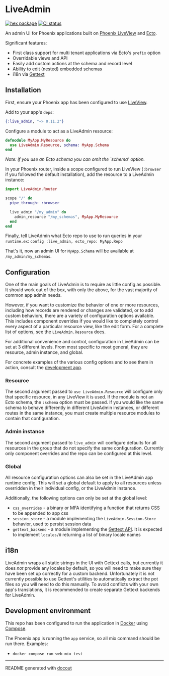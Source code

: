 <!-- This README was generated with docout (https://github.com/tfwright/docout). Edits should be made to the formatter instead of this file, other changes will be overridden on compile. -->

# LiveAdmin

[![hex package](https://img.shields.io/hexpm/v/live_admin.svg)](https://hex.pm/packages/live_admin)
[![CI status](https://github.com/tfwright/live_admin/workflows/CI/badge.svg)](https://github.com/tfwright/live_admin/actions)

An admin UI for Phoenix applications built on [Phoenix LiveView](https://github.com/phoenixframework/phoenix_live_view) and [Ecto](https://github.com/elixir-ecto/ecto/).

Significant features:

* First class support for multi tenant applications via Ecto's `prefix` option
* Overridable views and API
* Easily add custom actions at the schema and record level
* Ability to edit (nested) embedded schemas
* i18n via [Gettext](elixir-gettext/gettext)

## Installation

First, ensure your Phoenix app has been configured to use [LiveView](https://hexdocs.pm/phoenix_live_view/installation.html).

Add to your app's `deps`:

```elixir
{:live_admin, "~> 0.11.2"}
```

Configure a module to act as a LiveAdmin resource:

```elixir
defmodule MyApp.MyResource do
  use LiveAdmin.Resource, schema: MyApp.Schema
end
```

*Note: if you use an Ecto schema you can omit the `schema' option.*

In your Phoenix router, inside a scope configured to run LiveView (`:browser` if you followed the default installation), add the resource to a LiveAdmin instance:

```elixir
import LiveAdmin.Router

scope "/" do
  pipe_through: :browser

  live_admin "/my_admin" do
    admin_resource "/my_schemas", MyApp.MyResource
  end
end
```

Finally, tell LiveAdmin what Ecto repo to use to run queries in your `runtime.ex`: `config :live_admin, ecto_repo: MyApp.Repo`

That's it, now an admin UI for `MyApp.Schema` will be available at `/my_admin/my_schemas`.

## Configuration

One of the main goals of LiveAdmin is to require as little config as possible.
It should work out of the box, with only the above, for the vast majority of common
app admin needs.

However, if you want to customize the behavior of one or more resources, including how records
are rendered or changes are validated, or to add custom behaviors, there are a variety of configuration options
available. This includes component overrides if you would like to completely control
every aspect of a particular resource view, like the edit form. For a complete list of options, see the `LiveAdmin.Resource` docs.

For additional convenience and control, configuration in LiveAdmin can be set at 3 different levels.
From most specific to most general, they are resource, admin instance, and global.

For concrete examples of the various config options and to see them in action, consult the [development app](#development-environment).

### Resource

The second argument passed to `use LiveAdmin.Resource` will configure only that specific resource,
in any LiveView it is used. If the module is not an Ecto schema, the `:schema` option must be passed.
If you would like the same schema to behave differently in different LiveAdmin instances, or different
routes in the same instance, you must create multiple resource modules to contain that configuration.

### Admin instance

The second argument passed to `live_admin` will configure defaults for all resources in the group
that do not specify the same configuration. Currently only component overrides and the repo can be
configured at this level.

### Global

All resource configuration options can also be set in the LiveAdmin app runtime config. This will set a global
default to apply to all resources unless overridden in their individual config, or the LiveAdmin instance.

Additionally, the following options can only be set at the global level:

* `css_overrides` - a binary or MFA identifying a function that returns CSS to be appended to app css
* `session_store` - a module implementing the `LiveAdmin.Session.Store` behavior, used to persist session data
* `gettext_backend` - a module implementing the [Gettext API](https://hexdocs.pm/gettext/Gettext.html#module-gettext-api). It is expected to implement `locales/0` returning a list of binary locale names

## i18n

LiveAdmin wraps all static strings in the UI with Gettext calls, but currently it does *not* provide any locales by default, so you will need
to make sure they have been set up correctly for a custom backend. Unfortunately it is not currently possible to use
Gettext's utilities to automatically extract the pot files so you will need to do this manually.
To avoid conflicts with your own app's translations, it is recommended to create separate Gettext backends for LiveAdmin.

## Development environment

This repo has been configured to run the application in [Docker](https://www.docker.com/) using [Compose](https://docs.docker.com/compose/).

The Phoenix app is running the `app` service, so all mix command should be run there. Examples:

* `docker compose run web mix test`

---

README generated with [docout](https://github.com/tfwright/docout)
